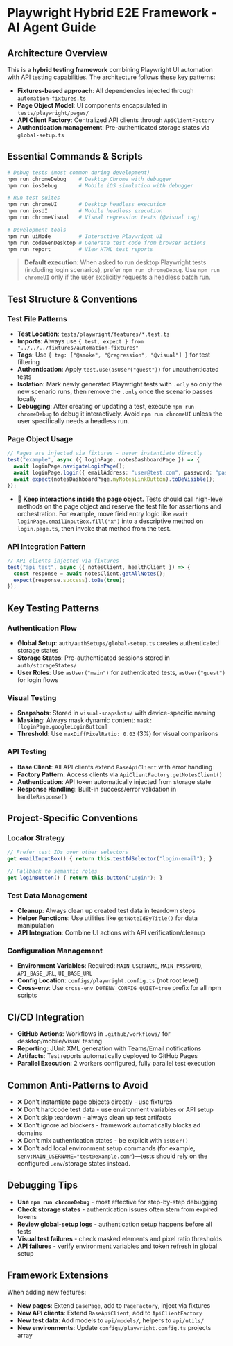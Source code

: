# Playwright Hybrid E2E Framework - AI Agent Guide

## Architecture Overview

This is a **hybrid testing framework** combining Playwright UI automation with API testing capabilities. The architecture follows these key patterns:

- **Fixtures-based approach**: All dependencies injected through `automation-fixtures.ts`
- **Page Object Model**: UI components encapsulated in `tests/playwright/pages/`
- **API Client Factory**: Centralized API clients through `ApiClientFactory`
- **Authentication management**: Pre-authenticated storage states via `global-setup.ts`

## Essential Commands & Scripts

```bash
# Debug tests (most common during development)
npm run chromeDebug    # Desktop Chrome with debugger
npm run iosDebug       # Mobile iOS simulation with debugger

# Run test suites
npm run chromeUI       # Desktop headless execution
npm run iosUI          # Mobile headless execution
npm run chromeVisual   # Visual regression tests (@visual tag)

# Development tools
npm run uiMode         # Interactive Playwright UI
npm run codeGenDesktop # Generate test code from browser actions
npm run report         # View HTML test reports
```

> **Default execution**: When asked to run desktop Playwright tests (including login scenarios), prefer `npm run chromeDebug`. Use `npm run chromeUI` only if the user explicitly requests a headless batch run.

## Test Structure & Conventions

### Test File Patterns

- **Test Location**: `tests/playwright/features/*.test.ts`
- **Imports**: Always use `{ test, expect } from "../../../fixtures/automation-fixtures"`
- **Tags**: Use `{ tag: ["@smoke", "@regression", "@visual"] }` for test filtering
- **Authentication**: Apply `test.use(asUser("guest"))` for unauthenticated tests
- **Isolation**: Mark newly generated Playwright tests with `.only` so only the new scenario runs, then remove the `.only` once the scenario passes locally
- **Debugging**: After creating or updating a test, execute `npm run chromeDebug` to debug it interactively. Avoid `npm run chromeUI` unless the user specifically needs a headless run.

### Page Object Usage

```typescript
// Pages are injected via fixtures - never instantiate directly
test("example", async ({ loginPage, notesDashboardPage }) => {
  await loginPage.navigateLoginPage();
  await loginPage.login({ emailAddress: "user@test.com", password: "pass123" });
  await expect(notesDashboardPage.myNotesLinkButton).toBeVisible();
});
```

- 🧠 **Keep interactions inside the page object.** Tests should call high-level methods on the page object and reserve the test file for assertions and orchestration. For example, move field entry logic like `await loginPage.emailInputBox.fill("x")` into a descriptive method on `login.page.ts`, then invoke that method from the test.

### API Integration Pattern

```typescript
// API clients injected via fixtures
test("api test", async ({ notesClient, healthClient }) => {
  const response = await notesClient.getAllNotes();
  expect(response.success).toBe(true);
});
```

## Key Testing Patterns

### Authentication Flow

- **Global Setup**: `auth/authSetups/global-setup.ts` creates authenticated storage states
- **Storage States**: Pre-authenticated sessions stored in `auth/storageStates/`
- **User Roles**: Use `asUser("main")` for authenticated tests, `asUser("guest")` for login flows

### Visual Testing

- **Snapshots**: Stored in `visual-snapshots/` with device-specific naming
- **Masking**: Always mask dynamic content: `mask: [loginPage.googleLoginButton]`
- **Threshold**: Use `maxDiffPixelRatio: 0.03` (3%) for visual comparisons

### API Testing

- **Base Client**: All API clients extend `BaseApiClient` with error handling
- **Factory Pattern**: Access clients via `ApiClientFactory.getNotesClient()`
- **Authentication**: API token automatically injected from storage state
- **Response Handling**: Built-in success/error validation in `handleResponse()`

## Project-Specific Conventions

### Locator Strategy

```typescript
// Prefer test IDs over other selectors
get emailInputBox() { return this.testIdSelector("login-email"); }

// Fallback to semantic roles
get loginButton() { return this.button("Login"); }
```

### Test Data Management

- **Cleanup**: Always clean up created test data in teardown steps
- **Helper Functions**: Use utilities like `getNoteIdByTitle()` for data manipulation
- **API Integration**: Combine UI actions with API verification/cleanup

### Configuration Management

- **Environment Variables**: Required: `MAIN_USERNAME`, `MAIN_PASSWORD`, `API_BASE_URL`, `UI_BASE_URL`
- **Config Location**: `configs/playwright.config.ts` (not root level)
- **Cross-env**: Use `cross-env DOTENV_CONFIG_QUIET=true` prefix for all npm scripts

## CI/CD Integration

- **GitHub Actions**: Workflows in `.github/workflows/` for desktop/mobile/visual testing
- **Reporting**: JUnit XML generation with Teams/Email notifications
- **Artifacts**: Test reports automatically deployed to GitHub Pages
- **Parallel Execution**: 2 workers configured, fully parallel test execution

## Common Anti-Patterns to Avoid

- ❌ Don't instantiate page objects directly - use fixtures
- ❌ Don't hardcode test data - use environment variables or API setup
- ❌ Don't skip teardown - always clean up test artifacts
- ❌ Don't ignore ad blockers - framework automatically blocks ad domains
- ❌ Don't mix authentication states - be explicit with `asUser()`
- ❌ Don't add local environment setup commands (for example, `$env:MAIN_USERNAME="test@example.com"`)—tests should rely on the configured `.env`/storage states instead.

## Debugging Tips

- **Use `npm run chromeDebug`** - most effective for step-by-step debugging
- **Check storage states** - authentication issues often stem from expired tokens
- **Review global-setup logs** - authentication setup happens before all tests
- **Visual test failures** - check masked elements and pixel ratio thresholds
- **API failures** - verify environment variables and token refresh in global setup

## Framework Extensions

When adding new features:

- **New pages**: Extend `BasePage`, add to `PageFactory`, inject via fixtures
- **New API clients**: Extend `BaseApiClient`, add to `ApiClientFactory`
- **New test data**: Add models to `api/models/`, helpers to `api/utils/`
- **New environments**: Update `configs/playwright.config.ts` projects array
